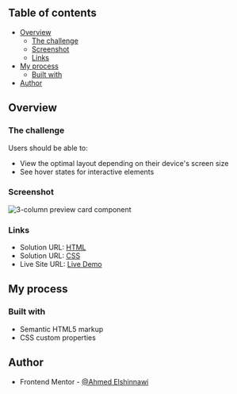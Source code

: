 ## Table of contents

- [Overview](#overview)
  - [The challenge](#the-challenge)
  - [Screenshot](#screenshot)
  - [Links](#links)
- [My process](#my-process)
  - [Built with](#built-with)
- [Author](#author)

## Overview

### The challenge

Users should be able to:
- View the optimal layout depending on their device's screen size
- See hover states for interactive elements

### Screenshot


![3-column preview card component](https://github.com/user-attachments/assets/c5b9dd48-9a82-45a0-aac2-468b693e5ede)


### Links

- Solution URL: [HTML](https://github.com/Ahmedelshinnawi/3-column-preview-card-component/blob/main/index.html)
- Solution URL: [CSS](https://github.com/Ahmedelshinnawi/3-column-preview-card-component/blob/main/style.css)
- Live Site URL: [Live Demo](https://ahmedelshinnawi.github.io/3-column-preview-card-component/)

## My process

### Built with

- Semantic HTML5 markup
- CSS custom properties

## Author

- Frontend Mentor - [@Ahmed Elshinnawi](https://www.frontendmentor.io/profile/Ahmedelshinnawi)


